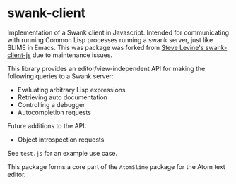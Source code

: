 # swank-client


Implementation of a Swank client in Javascript. Intended for communicating with running Common Lisp processes running a swank server, just like SLIME in Emacs.  This was package was forked from [Steve Levine's swank-client-js](https://github.com/sjlevine/swank-client-js) due to maintenance issues.

This library provides an editor/view-independent API for making the following queries to a Swank server:

- Evaluating arbitrary Lisp expressions
- Retrieving auto documentation
- Controlling a debugger
- Autocompletion requests

Future additions to the API:

- Object introspection requests

See `test.js` for an example use case.

This package forms a core part of the `AtomSlime` package for the Atom text editor.

